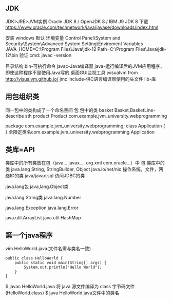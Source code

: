## JDK
JDK>JRE>JVM实例
Oracle JDK 8 / OpenJDK 8 / IBM J9 JDK 8
下载 
https://www.oracle.com/technetwork/java/javase/downloads/index.html


安装 
windows
默认
环境变量 Control Panel\System and Security\System\Advanced System Setting\Enviroment Variables\
JAVA_HOME=C:\Program Files\Java\jdk-12
Path=C:\Program Files\Java\jdk-12\bin
验证 cmd: javac -version


目录结构
bin-可执行命令
  javac-Java编译器
  java-运行编译后的JVM应用程序，即使这种程序不是使用Java写的
  桌面GUI监视工具
     jvisualvm  from http://visualvm.github.io/
     jmc
include-供C语言编译器使用的头文件
lib-库


## 用包组织类
同一包中的类构成了一个命名空间
包         包中的类
basket     Basket,BasketLine-describe sth
product    Product
com.example.jvm_university.webprogramming

package com.example.jvm_university.webprogramming;
class Application {
}
全限定类名com.example.jvm_university.webprogramming.Application


## 类库=API
类库中的所有类放在包（java...  javax.... org.xml com.oracle...）中
包               类库中的类
java.lang        String, StringBuilder, Object
java.io/net/nio  操作系统，文件，网络IO的类
java/javax.sql   访问JDBC的类

java.lang包
java,lang.Object类

java.lang.String类
java.lang.Number

java.lang.Exception
java.lang.Error

java.util.ArrayList
java.util.HashMap



## 第一个java程序
vim HelloWorld.java(文件名需与类名一致)
```
public class HelloWorld {
    public static void main(String[] args) {
        System.out.println("Hello World");
    }
}
```

$ javac HelloWorld.java   将 java 源文件编译为 class 字节码文件 (HelloWorld.class)
$ java HelloWorld  java文件中的类名


## 
